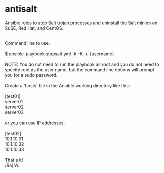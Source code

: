 # antisalt
Ansible roles to stop Salt trojan processes and uninstall the Salt minion on SuSE, Red Hat, and CentOS.

</br>
Command line to use:</br>
</br>
$ ansible-playbook stopsalt.yml -k -K -u {username}</br>
</br>
NOTE: You do not need to run the playbook as root and you do not need to specify root as the user name, but the
command line options will prompt you for a sudo password.</br>
</br>
Create a 'hosts' file in the Ansible working directory like this:</br>
</br>
[test01]</br>
server01</br>
server02</br>
server03</br>
</br>
or you can use IP addresses:</br>
</br>
[test02]</br>
10.1.10.31</br>
10.1.10.32</br>
10.1.10.33</br>
</br>
That's it!</br>
/Raj W.</br>
